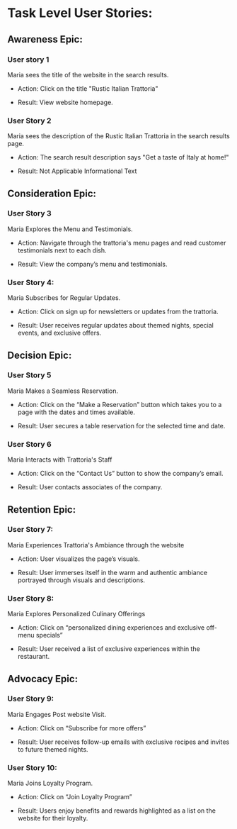 # Task Level User Stories:

## Awareness Epic:

### User story 1

Maria sees the title of the website in the search results.

* Action: Click on the title "Rustic Italian Trattoria"

* Result: View website homepage.

### User Story 2

Maria sees the description of the Rustic Italian Trattoria in the search results page.

* Action: The search result description says "Get a taste of Italy at home!"

* Result: Not Applicable Informational Text



##  Consideration Epic: 

### User Story 3 

Maria Explores the Menu and Testimonials.

* Action: Navigate through the trattoria's menu pages and read customer testimonials next to each dish. 

* Result: View the company’s menu and testimonials. 

### User Story 4: 

Maria Subscribes for Regular Updates.

* Action: Click on sign up for newsletters or updates from the trattoria.

* Result: User receives regular updates about themed nights, special events, and exclusive offers.



##  Decision Epic:

### User Story 5 

Maria Makes a Seamless Reservation.

* Action: Click on the “Make a Reservation” button which takes you to a page with the dates and times available. 

* Result: User secures a table reservation for the selected time and date.

### User Story 6 

Maria Interacts with Trattoria's Staff

* Action: Click on the “Contact Us” button to show the company’s email.

* Result: User contacts associates of the company. 



##  Retention Epic:  

### User Story 7: 

Maria Experiences Trattoria's Ambiance through the website

* Action: User visualizes the page’s visuals.

* Result: User immerses itself in the warm and authentic ambiance portrayed through visuals and descriptions.

### User Story 8: 

Maria Explores Personalized Culinary Offerings 

* Action: Click on “personalized dining experiences and exclusive off-menu specials”

* Result: User received a list of exclusive experiences within the restaurant. 



##  Advocacy Epic: 

### User Story 9: 

Maria Engages Post website Visit.

* Action: Click on “Subscribe for more offers”

* Result: User receives follow-up emails with exclusive recipes and invites to future themed nights.

### User Story 10: 

Maria Joins Loyalty Program.

* Action: Click on “Join Loyalty Program”

* Result: Users enjoy benefits and rewards highlighted as a list on the website for their loyalty.

